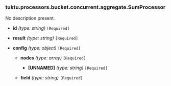 ### tuktu.processors.bucket.concurrent.aggregate.SumProcessor
No description present.

  * **id** *(type: string)* `[Required]`

  * **result** *(type: string)* `[Required]`

  * **config** *(type: object)* `[Required]`

    * **nodes** *(type: array)* `[Required]`

      * **[UNNAMED]** *(type: string)* `[Required]`

    * **field** *(type: string)* `[Required]`

